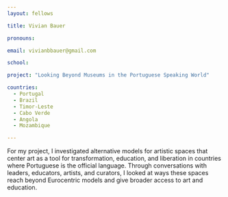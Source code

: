 ```yaml
---
layout: fellows

title: Vivian Bauer

pronouns: 

email: vivianbbauer@gmail.com

school: 

project: "Looking Beyond Museums in the Portuguese Speaking World"

countries:
  - Portugal
  - Brazil
  - Timor-Leste
  - Cabo Verde
  - Angola
  - Mozambique

---
```


For my project, I investigated alternative models for artistic spaces that center art as a tool for transformation, education, and liberation in countries where Portuguese is the official language. Through conversations with leaders, educators, artists, and curators, I looked at ways these spaces reach beyond Eurocentric models and give broader access to art and education.